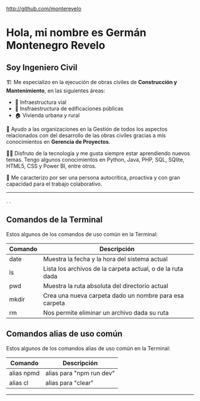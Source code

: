 http://github.com/monterevelo

# Hola, mi nombre es Germán Montenegro Revelo
## Soy Ingeniero Civil

🏗 Me especializo en la ejecución de obras civiles de **Construcción y Mantenimiento**, en las siguientes áreas:

- 🚧 Infraestructura vial
- 🏥 Insfraestructura de edificaciones públicas
- 🏠 Vivienda urbana y rural

🚨 Ayudo a las organizaciones en la Gestión de todos los aspectos relacionados con del desarrollo de las obras civiles gracias a mis conocimientos en **Gerencia de Proyectos**. 

👨‍💻 Disfruto de la tecnología y me gusta siempre estar aprendiendo nuevos temas. Tengo algunos conocimientos en Python, Java, PHP, SQL, SQlite, HTML5, CSS y Power BI, entre otros.

🚦 Me caracterizo por ser una persona autocrítica, proactiva y con gran capacidad para el trabajo colaborativo.


***********************************************
 
.
.
## Comandos de la Terminal

Estos algunos de los comandos de uso común en la Terminal:

| Comando | Descripción |
| ------ | ------ |
| date | Muestra la fecha y la hora del sistema actual |
| ls | Lista los archivos de la carpeta actual, o de la ruta dada |
| pwd | Muestra la ruta absoluta del directorio actual |
| mkdir | Crea una nueva carpeta dado un nombre para esa carpeta |
| rm | Nos permite eliminar un archivo dada su ruta |

## Comandos alias de uso común

Estos algunos de los comandos alias de uso común en la Terminal:

| Comando | Descripción |
| ------ | ------ |
| alias npmd | alias para "npm run dev" |
| alias cl | alias para "clear" |

***********************************************